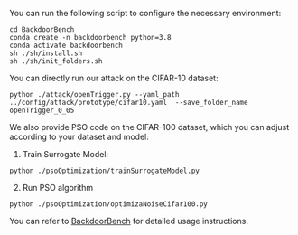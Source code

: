 You can run the following script to configure the necessary environment:
```
cd BackdoorBench
conda create -n backdoorbench python=3.8
conda activate backdoorbench
sh ./sh/install.sh
sh ./sh/init_folders.sh
```

You can directly run our attack on the CIFAR-10 dataset:
```
python ./attack/openTrigger.py --yaml_path ../config/attack/prototype/cifar10.yaml  --save_folder_name openTrigger_0_05
```

We also provide PSO code on the CIFAR-100 dataset, which you can adjust according to your dataset and model:
1. Train Surrogate Model:
```
python ./psoOptimization/trainSurrogateModel.py
```
2. Run PSO algorithm
```
python ./psoOptimization/optimizaNoiseCifar100.py
```

You can refer to [BackdoorBench](https://github.com/SCLBD/BackdoorBench) for detailed usage instructions.
